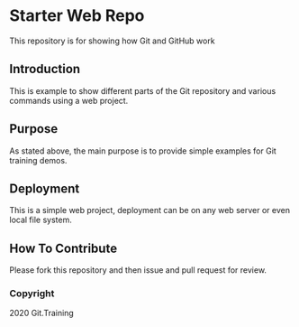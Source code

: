 # Starter Web Repo

This repository is for showing how Git and GitHub work

## Introduction

This is example to show different parts of the Git repository
and various commands using a web project.

## Purpose

As stated above, the main purpose is to provide simple examples
for Git training demos.


## Deployment

This is a simple web project, deployment can be on any web server
or even local file system.

## How To Contribute

Please fork this repository and then issue and pull request for
review.

### Copyright

2020 Git.Training
